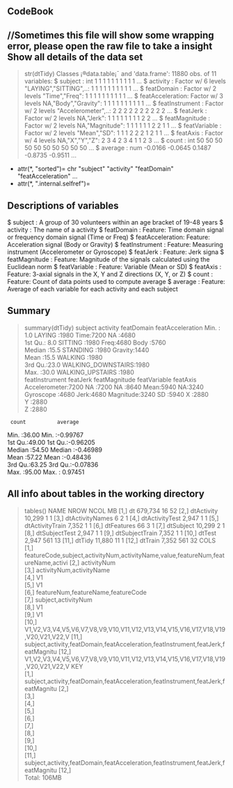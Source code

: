 CodeBook
---------------
//Sometimes this file will show some wrapping error, please open the raw file to take a insight
Show all details of the data set
---------------------------------

> str(dtTidy)
Classes ¡®data.table¡¯ and 'data.frame':	11880 obs. of  11 variables:
 $ subject         : int  1 1 1 1 1 1 1 1 1 1 ...
 $ activity        : Factor w/ 6 levels "LAYING","SITTING",..: 1 1 1 1 1 1 1 1 1 1 ...
 $ featDomain      : Factor w/ 2 levels "Time","Freq": 1 1 1 1 1 1 1 1 1 1 ...
 $ featAcceleration: Factor w/ 3 levels NA,"Body","Gravity": 1 1 1 1 1 1 1 1 1 1 ...
 $ featInstrument  : Factor w/ 2 levels "Accelerometer",..: 2 2 2 2 2 2 2 2 2 2 ...
 $ featJerk        : Factor w/ 2 levels NA,"Jerk": 1 1 1 1 1 1 1 1 2 2 ...
 $ featMagnitude   : Factor w/ 2 levels NA,"Magnitude": 1 1 1 1 1 1 2 2 1 1 ...
 $ featVariable    : Factor w/ 2 levels "Mean","SD": 1 1 1 2 2 2 1 2 1 1 ...
 $ featAxis        : Factor w/ 4 levels NA,"X","Y","Z": 2 3 4 2 3 4 1 1 2 3 ...
 $ count           : int  50 50 50 50 50 50 50 50 50 50 ...
 $ average         : num  -0.0166 -0.0645 0.1487 -0.8735 -0.9511 ...
 - attr(*, "sorted")= chr  "subject" "activity" "featDomain" "featAcceleration" ...
 - attr(*, ".internal.selfref")=<externalptr> 

Descriptions of variables
----------------------------

 $ subject         : A group of 30 volunteers within an age bracket of 19-48 years
 $ activity        : The name of a activity
 $ featDomain      : Feature: Time domain signal or frequency domain signal (Time or Freq)
 $ featAcceleration: Feature: Acceleration signal (Body or Gravity)
 $ featInstrument  : Feature: Measuring instrument (Accelerometer or Gyroscope)
 $ featJerk        : Feature: Jerk signa
 $ featMagnitude   : Feature: Magnitude of the signals calculated using the Euclidean norm
 $ featVariable    : Feature: Variable (Mean or SD)
 $ featAxis        : Feature: 3-axial signals in the X, Y and Z directions (X, Y, or Z)
 $ count           : Feature: Count of data points used to compute average
 $ average 	   : Feature: Average of each variable for each activity and each subject

Summary
---------

> summary(dtTidy)
    subject                   activity    featDomain  featAcceleration
 Min.   : 1.0   LAYING            :1980   Time:7200   NA     :4680    
 1st Qu.: 8.0   SITTING           :1980   Freq:4680   Body   :5760    
 Median :15.5   STANDING          :1980               Gravity:1440    
 Mean   :15.5   WALKING           :1980                               
 3rd Qu.:23.0   WALKING_DOWNSTAIRS:1980                               
 Max.   :30.0   WALKING_UPSTAIRS  :1980                               
       featInstrument featJerk      featMagnitude  featVariable featAxis 
 Accelerometer:7200   NA  :7200   NA       :8640   Mean:5940    NA:3240  
 Gyroscope    :4680   Jerk:4680   Magnitude:3240   SD  :5940    X :2880  
                                                                Y :2880  
                                                                Z :2880  
                                                                         
                                                                         
     count          average        
 Min.   :36.00   Min.   :-0.99767  
 1st Qu.:49.00   1st Qu.:-0.96205  
 Median :54.50   Median :-0.46989  
 Mean   :57.22   Mean   :-0.48436  
 3rd Qu.:63.25   3rd Qu.:-0.07836  
 Max.   :95.00   Max.   : 0.97451 


All info about tables in the working directory
-----------------------------------------------

> tables()
      NAME               NROW NCOL MB
 [1,] dt              679,734   16 52
 [2,] dtActivity       10,299    1  1
 [3,] dtActivityNames       6    2  1
 [4,] dtActivityTest    2,947    1  1
 [5,] dtActivityTrain   7,352    1  1
 [6,] dtFeatures           66    3  1
 [7,] dtSubject        10,299    2  1
 [8,] dtSubjectTest     2,947    1  1
 [9,] dtSubjectTrain    7,352    1  1
[10,] dtTest            2,947  561 13
[11,] dtTidy           11,880   11  1
[12,] dtTrain           7,352  561 32
      COLS                                                                            
 [1,] featureCode,subject,activityNum,activityName,value,featureNum,featureName,activi
 [2,] activityNum                                                                     
 [3,] activityNum,activityName                                                        
 [4,] V1                                                                              
 [5,] V1                                                                              
 [6,] featureNum,featureName,featureCode                                              
 [7,] subject,activityNum                                                             
 [8,] V1                                                                              
 [9,] V1                                                                              
[10,] V1,V2,V3,V4,V5,V6,V7,V8,V9,V10,V11,V12,V13,V14,V15,V16,V17,V18,V19,V20,V21,V22,V
[11,] subject,activity,featDomain,featAcceleration,featInstrument,featJerk,featMagnitu
[12,] V1,V2,V3,V4,V5,V6,V7,V8,V9,V10,V11,V12,V13,V14,V15,V16,V17,V18,V19,V20,V21,V22,V
      KEY                                                                             
 [1,] subject,activity,featDomain,featAcceleration,featInstrument,featJerk,featMagnitu
 [2,]                                                                                 
 [3,]                                                                                 
 [4,]                                                                                 
 [5,]                                                                                 
 [6,]                                                                                 
 [7,]                                                                                 
 [8,]                                                                                 
 [9,]                                                                                 
[10,]                                                                                 
[11,] subject,activity,featDomain,featAcceleration,featInstrument,featJerk,featMagnitu
[12,]                                                                                 
Total: 106MB
